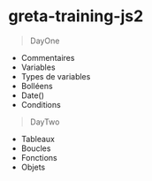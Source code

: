 # greta-training-js2
> DayOne
* Commentaires
* Variables
* Types de variables
* Bolléens 
* Date()
* Conditions

> DayTwo
* Tableaux
* Boucles
* Fonctions
* Objets
